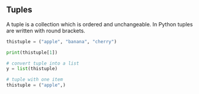 ## Tuples

A tuple is a collection which is ordered and unchangeable. In Python tuples are written with round brackets.

```python
thistuple = ("apple", "banana", "cherry")

print(thistuple[1])

# convert tuple into a list
y = list(thistuple)

# tuple with one item
thistuple = ("apple",)
```
